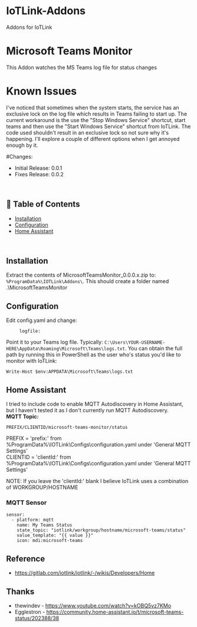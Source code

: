 # IoTLink-Addons
Addons for IoTLink

# Microsoft Teams Monitor
This Addon watches the MS Teams log file for status changes

# Known Issues
I've noticed that sometimes when the system starts, the service has an exclusive lock on the log file which results in Teams failing to start up. The current workaround is the use the "Stop Windows Service" shortcut, start teams and then use the "Start Windows Service" shortcut from IoTLink. The code used shouldn't result in an exclusive lock so not sure why it's happening. I'll explore a couple of different options when I get annoyed enough by it.

#Changes:
- Initial Release: 0.0.1
- Fixes Release: 0.0.2
<br/>

## :bookmark_tabs: Table of Contents
- [Installation](#installation)
- [Configuration](#configuration)
- [Home Assistant](#home-assistant)
<br/>


## Installation
Extract the contents of MicrosoftTeamsMonitor_0.0.0.x.zip to:
```%ProgramData%\IOTLink\Addons\```. 
This should create a folder named .\MicrosoftTeamsMonitor


## Configuration
Edit config.yaml and change:
```teams:
     logfile: 
```
Point it to your Teams log file. Typically: ```C:\Users\YOUR-USERNAME-HERE\AppData\Roaming\Microsoft\Teams\logs.txt```. 
You can obtain the full path by running this in PowerShell as the user who's status you'd like to monitor with IoTLink:
```
Write-Host $env:APPDATA\Microsoft\Teams\logs.txt
```


## Home Assistant
I tried to include code to enable MQTT Autodiscovery in Home Assistant, but I haven't tested it as I don't currently run MQTT Autodiscovery.<br/>
**MQTT Topic:**
```
PREFIX/CLIENTID/microsoft-teams-monitor/status
```
PREFIX = 'prefix:' from %ProgramData%\IOTLink\Configs\configuration.yaml under 'General MQTT Settings'</br>
CLIENTID = 'clientId:' from %ProgramData%\IOTLink\Configs\configuration.yaml under 'General MQTT Settings'</br>

NOTE: If you leave the 'clientId:' blank I believe IoTLink uses a combination of WORKGROUP/HOSTNAME

### MQTT Sensor
```(yamnl)
sensor:
  - platform: mqtt
    name: My Teams Status
    state_topic: "iotlink/workgroup/hostname/microsoft-teams/status"
    value_template: "{{ value }}"
    icon: mdi:microsoft-teams
```


## Reference
* https://gitlab.com/iotlink/iotlink/-/wikis/Developers/Home


## Thanks
* thewindev - https://www.youtube.com/watch?v=kOBQ5vz7KMo
* Egglestron - https://community.home-assistant.io/t/microsoft-teams-status/202388/38
